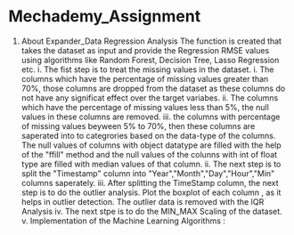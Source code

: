 # Mechademy_Assignment

1. About Expander_Data Regression Analysis
  The function is created that takes the dataset as input and provide the Regression RMSE values using algorithms like Random Forest, 
  Decision Tree, Lasso Regression etc.
    i. The fist step is to treat the missing values in the dataset.
        i. The columns which have the percentage of missing values greater than 70%, those columns are dropped from the dataset as these 
        columns do not have any significat effect over the target variabes.
        ii.  The columns which have the percentage of missing values less than 5%, the null values in these columns are removed.
        iii. the columns with percentage of missing values beyween 5% to 70%, then these columns are saperated into to categrories based on 
        the data-type of the columns. The null values of columns with object datatype are filled with the help of the "ffill" method and 
        the null values of the colunns with int of float type are filled with median values of that column.
    ii. The next step is to split the "Timestamp" column into "Year","Month","Day","Hour","Min" columns saperately.
    iii. After splitting the TimeStamp column, the next step is to do the outlier analysis. Plot the boxplot of each column , as it helps 
         in outlier detection. The outlier data is removed with the IQR Analysis
    iv. The next stpe is to do the MIN_MAX Scaling of the dataset.
     v. Implementation of the Machine Learning Algorithms :
          
  
